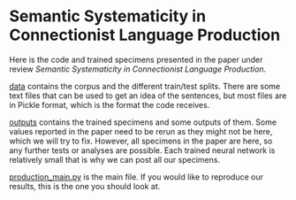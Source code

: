 # Semantic Systematicity in Connectionist Language Production

Here is the code and trained specimens presented in the paper under review *Semantic Systematicity in Connectionist Language Production*.

[data](https://github.com/iesus/systematicity-sentence-production/tree/main/data) contains the corpus and the different train/test splits. There are some text files that can be used to get an idea of the sentences, but most files are in Pickle format, which is the format the code receives.

[outputs](https://github.com/iesus/systematicity-sentence-production/tree/main/outputs) contains the trained specimens and some outputs of them. Some values reported in the paper need to be rerun as they might not be here, which we will try to fix. However, all specimens in the paper are here, so any further tests or analyses are possible. Each trained neural network is relatively small that is why we can post all our specimens.

[production_main.py](https://github.com/iesus/systematicity-sentence-production/blob/main/production_main.py) is the main file. If you would like to reproduce our results, this is the one you should look at.

